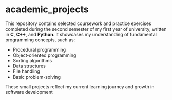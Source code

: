 # academic_projects

This repository contains selected coursework and practice exercises completed during the second semester of my first year of university, written in **C**, **C++**, and **Python**. It showcases my understanding of fundamental programming concepts, such as:

- Procedural programming
- Object-oriented programming
- Sorting algorithms
- Data structures
- File handling
- Basic problem-solving

These small projects reflect my current learning journey and growth in software development
